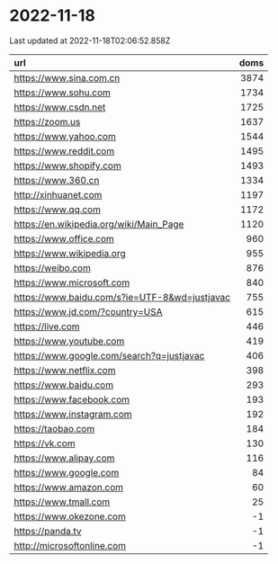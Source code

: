 # 2022-11-18

<!-- BEGIN -->
Last updated at 2022-11-18T02:06:52.858Z

url | doms
:- | -:
https://www.sina.com.cn | 3874
https://www.sohu.com | 1734
https://www.csdn.net | 1725
https://zoom.us | 1637
https://www.yahoo.com | 1544
https://www.reddit.com | 1495
https://www.shopify.com | 1493
https://www.360.cn | 1334
http://xinhuanet.com | 1197
https://www.qq.com | 1172
https://en.wikipedia.org/wiki/Main_Page | 1120
https://www.office.com | 960
https://www.wikipedia.org | 955
https://weibo.com | 876
https://www.microsoft.com | 840
https://www.baidu.com/s?ie=UTF-8&wd=justjavac | 755
https://www.jd.com/?country=USA | 615
https://live.com | 446
https://www.youtube.com | 419
https://www.google.com/search?q=justjavac | 406
https://www.netflix.com | 398
https://www.baidu.com | 293
https://www.facebook.com | 193
https://www.instagram.com | 192
https://taobao.com | 184
https://vk.com | 130
https://www.alipay.com | 116
https://www.google.com | 84
https://www.amazon.com | 60
https://www.tmall.com | 25
https://www.okezone.com | -1
https://panda.tv | -1
http://microsoftonline.com | -1
<!-- END -->
